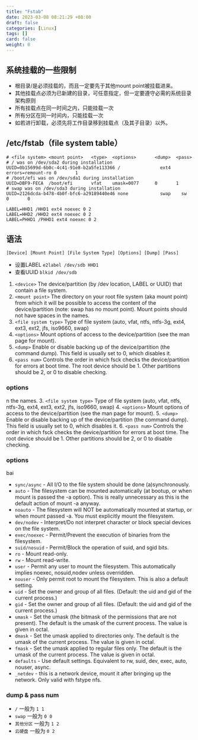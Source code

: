 ```yaml
---
title: "Fstab"
date: 2023-03-08 08:21:29 +08:00
draft: false
categories: [Linux]
tags: []
card: false
weight: 0
---
```


## 系统挂载的一些限制

- 根目录/是必须挂载的，而且一定要先于其他mount point被挂载进来。
- 其他挂载点必须为已新建的目录，可任意指定，但一定要遵守必需的系统目录架构原则
- 所有挂载点在同一时间之内，只能挂载一次
- 所有分区在同一时间内，只能挂载一次
- 如若进行卸载，必须先将工作目录移到挂载点（及其子目录）以外。

## /etc/fstab（file system table）

```shell
# <file system> <mount point>   <type>  <options>       <dump>  <pass>
# / was on /dev/sda2 during installation
UUID=0b15699d-6b0c-4c41-91e8-b2a5fe113366 /               ext4    errors=remount-ro 0       1
# /boot/efi was on /dev/sda1 during installation
UUID=DBF9-FECA  /boot/efi       vfat    umask=0077      0       1
# swap was on /dev/sda3 during installation
UUID=2126dcda-b478-4b0f-bfc6-a29189440e46 none            swap    sw              0       0

LABEL=HHD1 /HHD1 ext4 noexec 0 2
LABEL=HHD2 /HHD2 ext4 noexec 0 2
LABEL=PHHD1 /PHHD1 ext4 noexec 0 2
```

## 语法

 `[Device] [Mount Point] [File System Type] [Options] [Dump] [Pass]`

- 设置LABEL `e2label /dev/sdb HHD1`
- 查看UUID `blkid /dev/sdb`

1. `<device>` The device/partition (by /dev location, LABEL or UUID) that contain a file system.
2. `<mount point>` The directory on your root file system (aka mount point) from which it will be possible to access the content of the device/partition (note: swap has no mount point). Mount points should not have spaces in the names.
3. `<file system type>` Type of file system  (auto, vfat, ntfs, ntfs-3g, ext4, ext3, ext2, jfs, iso9660, swap)
4. `<options>` Mount options of access to the device/partition (see the man page for mount).
5. `<dump>` Enable or disable backing up of the device/partition (the command dump). This field is usually set to 0, which disables it.
6. `<pass num>` Controls the order in which fsck checks the device/partition for errors at boot time. The root device should be 1. Other partitions should be 2, or 0 to disable checking.

### options
n the names.
3. `<file system type>` Type of file system  (auto, vfat, ntfs, ntfs-3g, ext4, ext3, ext2, jfs, iso9660, swap)
4. `<options>` Mount options of access to the device/partition (see the man page for mount).
5. `<dump>` Enable or disable backing up of the device/partition (the command dump). This field is usually set to 0, which disables it.
6. `<pass num>` Controls the order in which fsck checks the device/partition for errors at boot time. The root device should be 1. Other partitions should be 2, or 0 to disable checking.

### options
bai
- `sync/async` - All I/O to the file system should be done (a)synchronously.
- `auto` - The filesystem can be mounted automatically (at bootup, or when mount is passed the -a option). This is really unnecessary as this is the default action of mount -a anyway.
- `noauto` - The filesystem will NOT be automatically mounted at startup, or when mount passed -a. You must explicitly mount the filesystem.
- `dev/nodev` - Interpret/Do not interpret character or block special devices on the file system.
- `exec/noexec` - Permit/Prevent the execution of binaries from the filesystem.
- `suid/nosuid` - Permit/Block the operation of suid, and sgid bits.
- `ro` - Mount read-only.
- `rw` - Mount read-write.
- `user` - Permit any user to mount the filesystem. This automatically implies noexec, nosuid,nodev unless overridden.
- `nouser` - Only permit root to mount the filesystem. This is also a default setting.
- `uid` - Set the owner and group of all files. (Default: the uid and gid of the current process.)
- `gid` - Set the owner and group of all files. (Default: the uid and gid of the current process.)
- `umask` - Set the umask (the bitmask of the permissions that are not present). The default is the umask of the current process. The value is given in octal.
- `dmask` - Set the umask applied to directories only. The default is the umask of the current process. The value is given in octal.
- `fmask` - Set the umask applied to regular files only. The default is the umask of the current process. The value is given in octal.
- `defaults` - Use default settings. Equivalent to rw, suid, dev, exec, auto, nouser, async.
- `_netdev` - this is a network device, mount it after bringing up the network. Only valid with fstype nfs.

### dump & pass num

- `/` 一般为 `1 1`
- `swap` 一般为 `0 0`
- `其他分区` 一般为 `1 2`
- `云硬盘` 一般为 `0 2`




